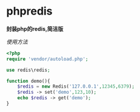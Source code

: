# phpredis
**封装php的redis,简洁版**

*使用方法*    
    

```php
<?php
require 'vendor/autoload.php';

use redis\redis;

function demo(){
    $redis = new Redis('127.0.0.1',12345,6379);
    $redis -> set('demo',123,10);
    echo $redis -> get('demo');
}
```
